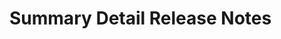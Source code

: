 <!-- Release notes authoring guidelines: http://keepachangelog.com/ -->

# Summary Detail Release Notes

<!-- ## [Unreleased] -->

<!-- ## [VERSION] -->
